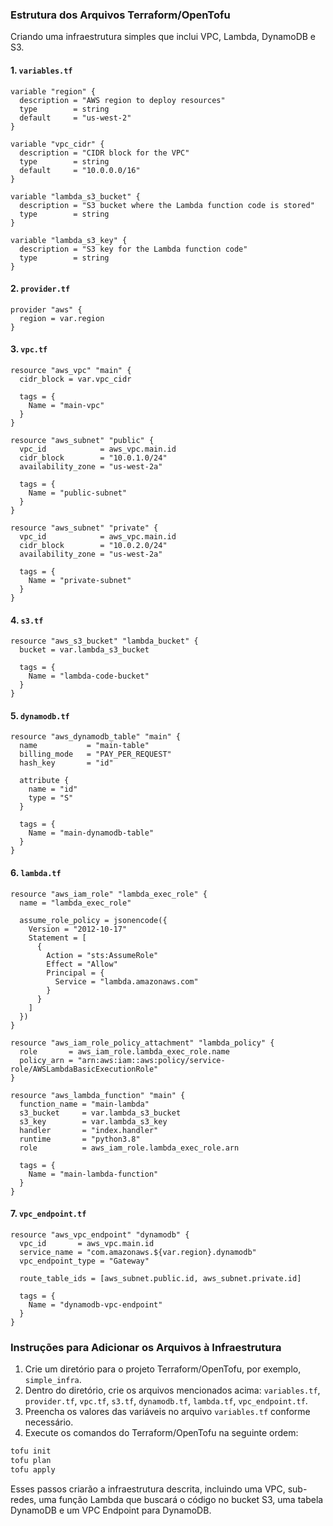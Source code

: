 ### Estrutura dos Arquivos Terraform/OpenTofu

Criando uma infraestrutura simples que inclui VPC, Lambda, DynamoDB e S3. 

#### 1. `variables.tf`
```hcl
variable "region" {
  description = "AWS region to deploy resources"
  type        = string
  default     = "us-west-2"
}

variable "vpc_cidr" {
  description = "CIDR block for the VPC"
  type        = string
  default     = "10.0.0.0/16"
}

variable "lambda_s3_bucket" {
  description = "S3 bucket where the Lambda function code is stored"
  type        = string
}

variable "lambda_s3_key" {
  description = "S3 key for the Lambda function code"
  type        = string
}
```

#### 2. `provider.tf`
```hcl
provider "aws" {
  region = var.region
}
```

#### 3. `vpc.tf`
```hcl
resource "aws_vpc" "main" {
  cidr_block = var.vpc_cidr

  tags = {
    Name = "main-vpc"
  }
}

resource "aws_subnet" "public" {
  vpc_id            = aws_vpc.main.id
  cidr_block        = "10.0.1.0/24"
  availability_zone = "us-west-2a"

  tags = {
    Name = "public-subnet"
  }
}

resource "aws_subnet" "private" {
  vpc_id            = aws_vpc.main.id
  cidr_block        = "10.0.2.0/24"
  availability_zone = "us-west-2a"

  tags = {
    Name = "private-subnet"
  }
}
```

#### 4. `s3.tf`
```hcl
resource "aws_s3_bucket" "lambda_bucket" {
  bucket = var.lambda_s3_bucket

  tags = {
    Name = "lambda-code-bucket"
  }
}
```

#### 5. `dynamodb.tf`
```hcl
resource "aws_dynamodb_table" "main" {
  name           = "main-table"
  billing_mode   = "PAY_PER_REQUEST"
  hash_key       = "id"

  attribute {
    name = "id"
    type = "S"
  }

  tags = {
    Name = "main-dynamodb-table"
  }
}
```

#### 6. `lambda.tf`
```hcl
resource "aws_iam_role" "lambda_exec_role" {
  name = "lambda_exec_role"

  assume_role_policy = jsonencode({
    Version = "2012-10-17"
    Statement = [
      {
        Action = "sts:AssumeRole"
        Effect = "Allow"
        Principal = {
          Service = "lambda.amazonaws.com"
        }
      }
    ]
  })
}

resource "aws_iam_role_policy_attachment" "lambda_policy" {
  role       = aws_iam_role.lambda_exec_role.name
  policy_arn = "arn:aws:iam::aws:policy/service-role/AWSLambdaBasicExecutionRole"
}

resource "aws_lambda_function" "main" {
  function_name = "main-lambda"
  s3_bucket     = var.lambda_s3_bucket
  s3_key        = var.lambda_s3_key
  handler       = "index.handler"
  runtime       = "python3.8"
  role          = aws_iam_role.lambda_exec_role.arn

  tags = {
    Name = "main-lambda-function"
  }
}
```

#### 7. `vpc_endpoint.tf`
```hcl
resource "aws_vpc_endpoint" "dynamodb" {
  vpc_id       = aws_vpc.main.id
  service_name = "com.amazonaws.${var.region}.dynamodb"
  vpc_endpoint_type = "Gateway"

  route_table_ids = [aws_subnet.public.id, aws_subnet.private.id]

  tags = {
    Name = "dynamodb-vpc-endpoint"
  }
}
```

### Instruções para Adicionar os Arquivos à Infraestrutura

1. Crie um diretório para o projeto Terraform/OpenTofu, por exemplo, `simple_infra`.
2. Dentro do diretório, crie os arquivos mencionados acima: `variables.tf`, `provider.tf`, `vpc.tf`, `s3.tf`, `dynamodb.tf`, `lambda.tf`, `vpc_endpoint.tf`.
3. Preencha os valores das variáveis no arquivo `variables.tf` conforme necessário.
4. Execute os comandos do Terraform/OpenTofu na seguinte ordem:

```sh
tofu init
tofu plan
tofu apply
```

Esses passos criarão a infraestrutura descrita, incluindo uma VPC, sub-redes, uma função Lambda que buscará o código no bucket S3, uma tabela DynamoDB e um VPC Endpoint para DynamoDB.